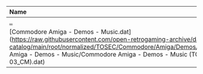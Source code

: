 |Name|Size|
|:---|---:|
|[..](../index.html)|DIR|
|[Commodore Amiga - Demos - Music.dat](https://raw.githubusercontent.com/open-retrogaming-archive/dat-catalog/main/root/normalized/TOSEC/Commodore/Amiga/Demos/Music/Commodore Amiga - Demos - Music/Commodore Amiga - Demos - Music (TOSEC-v2022-12-03_CM).dat)|1384849|
